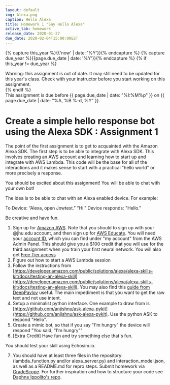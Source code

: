 ```yaml
---
layout: default
img: Alexa.png
caption: Hello Alexa    
title: Homework 1 "Say Hello Alexa"
active_tab: homework
release_date: 2020-01-27
due_date: 2020-02-04T15:00:00EST
---
```


<!-- Check whether the assignment is up to date -->
{% capture this_year %}{{'now' | date: '%Y'}}{% endcapture %}
{% capture due_year %}{{page.due_date | date: '%Y'}}{% endcapture %}
{% if this_year != due_year %} 
<div class="alert alert-danger">
Warning: this assignment is out of date.  It may still need to be updated for this year's class.  Check with your instructor before you start working on this assignment.
</div>
{% endif %}
<!-- End of check whether the assignment is up to date -->

<div class="alert alert-info">
This assignment is due before {{ page.due_date | date: "%I:%M%p" }} on {{ page.due_date | date: "%A, %B %-d, %Y" }}.
</div>


Create a simple hello response bot using the Alexa SDK <span class="text-muted">: Assignment 1</span> 
=============================================================

The point of the first assignment is to get to acquainted with the Amazon Alexa SDK. The first step is to be able to integrate  with Alexa SDK. This involves creating an AWS account and learning how to start up and integrate with AWS Lambda. This code will be the base for all of the interactions and it makes sense to start with a practical "hello world" or more precisely a response. 

You should be excited about this assignment! You will be able to chat with your own bot!

The idea is to be able to chat with an Alexa enabled device. For example:
 
To Device:
“Alexa, open Jowtest.”
"Hi."
Device responds:
"Hello."
 
Be creative and have fun.
 

1. Sign up for [Amazon AWS](https://aws.amazon.com/console/). Note that you should to sign up with your @jhu.edu account, and then sign up for [AWS Educate](https://aws.amazon.com/education/awseducate/apply/).  You will need your [account ID](https://console.aws.amazon.com/billing/home?#/account), which you can find under "my account" from the AWS Admin Panel.  This should give you a $100 credit that you will use for the third assignment when you train your first neural network. You will also get [Free Tier access](https://aws.amazon.com/free/)
2. Figure out how to start a AWS Lambda session
3. Follow the instructions from [https://developer.amazon.com/public/solutions/alexa/alexa-skills-kit/docs/testing-an-alexa-skill](https://developer.amazon.com/public/solutions/alexa/alexa-skills-kit/docs/testing-an-alexa-skill). You may also find this [guide from DeepPavlov](http://docs.deeppavlov.ai/en/master/integrations/amazon_alexa.html) useful. The main impediment is that you want to get the raw text and not use intent.
4. Setup a minimalist python interface. One example to draw from is [https://github.com/anjishnu/ask-alexa-pykit](https://github.com/anjishnu/ask-alexa-pykit).
Use the python ASK to respond "Hello". 
5. Create a mimic bot, so that if you say "I'm hungry" the device will respond "You said, "I'm hungry""
6. [Extra Credit] Have fun and try something else that's fun.

You should test your skill using Echosim.io.

 

7. You should have at least three files in the repository: (lambda_function.py and/or alexa_server.py)  and interaction_model.json, as well as a README.md for repro steps. Submit homework via [GradeScope](https://www.gradescope.com/courses/85654). For further inspiration and how to structure your code see [Daphne Ippolito's repo](https://github.com/daphnei/nn_chatbot/tree/master/homeworks/alexa_chatbot).